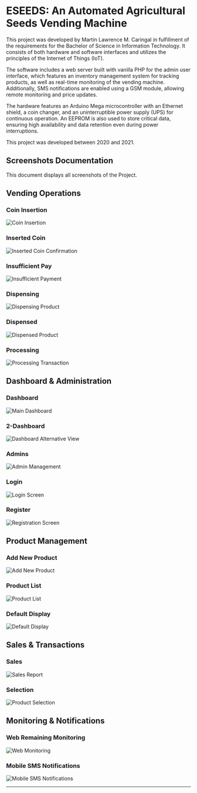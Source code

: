# ESEEDS: An Automated Agricultural Seeds Vending Machine
This project was developed by Martin Lawrence M. Caringal in fulfillment of the requirements for the Bachelor of Science in Information Technology. It consists of both hardware and software interfaces and utilizes the principles of the Internet of Things (IoT).

The software includes a web server built with vanilla PHP for the admin user interface, which features an inventory management system for tracking products, as well as real-time monitoring of the vending machine. Additionally, SMS notifications are enabled using a GSM module, allowing remote monitoring and price updates.

The hardware features an Arduino Mega microcontroller with an Ethernet shield, a coin changer, and an uninterruptible power supply (UPS) for continuous operation. An EEPROM is also used to store critical data, ensuring high availability and data retention even during power interruptions.

This project was developed between 2020 and 2021.

## Screenshots Documentation

This document displays all screenshots of the Project.

## Vending Operations

### Coin Insertion
![Coin Insertion](coin-insertion.png)

### Inserted Coin
![Inserted Coin Confirmation](inserted-coin.jpg)

### Insufficient Pay
![Insufficient Payment](insufficient-pay.png)

### Dispensing
![Dispensing Product](dispensing.jpg)

### Dispensed
![Dispensed Product](dispensed.jpg)

### Processing
![Processing Transaction](processing.jpg)

## Dashboard & Administration

### Dashboard
![Main Dashboard](dashboard.jpg)

### 2-Dashboard
![Dashboard Alternative View](2-dashboard.jpg)

### Admins
![Admin Management](admins.jpg)

### Login
![Login Screen](login.jpg)

### Register
![Registration Screen](register.jpg)

## Product Management

### Add New Product
![Add New Product](add-new-product.jpg)

### Product List
![Product List](product-list.jpg)

### Default Display
![Default Display](default-display.jpg)

## Sales & Transactions

### Sales
![Sales Report](sales.jpg)

### Selection
![Product Selection](selection.jpg)

## Monitoring & Notifications

### Web Remaining Monitoring
![Web Monitoring](web-remaining-monitoring.jpg)

### Mobile SMS Notifications
![Mobile SMS Notifications](mobile-SMS-notifications.png)

---

